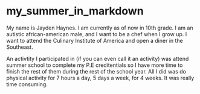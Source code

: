 # my_summer_in_markdown
My name is Jayden Haynes. I am currently as of now in 10th grade. I am an autistic african-american male, and I want to be a chef when I grow up. I want to attend the Culinary Institute of America and open a diner in the Southeast.

An activtity I participated in (if you can even call it an activity) was attend summer school to complete my P.E creditentials so I have more time to finish the rest of them during the rest of the school year. All I did was do physical activity for 7 hours a day, 5 days a week, for 4 weeks. It was really time consuming.
